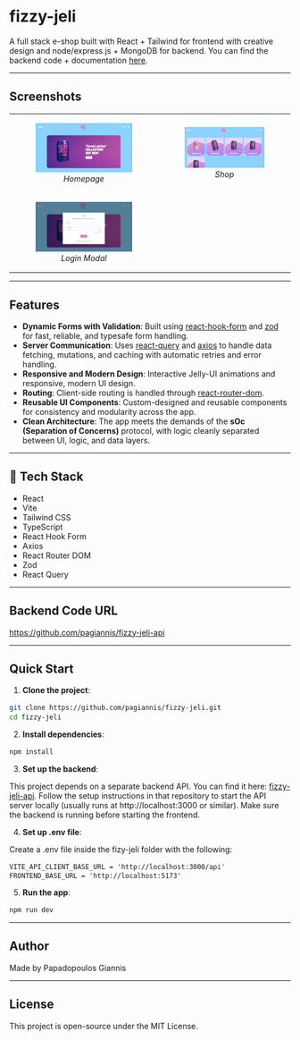 # fizzy-jeli

A full stack e-shop built with React + Tailwind for frontend with creative design and node/express.js + MongoDB for backend. You can find the backend code + documentation [here](https://github.com/pagiannis/fizzy-jeli-api.git).

---

## Screenshots

<table>
  <tr>
    <td>
    <figure>
      <img src="./public/home_page_screenshot.png" alt="Home Page" width="500" />
      <figcaption align="center"><em>Homepage</em></figcaption>
    </figure>
    </td>
    <td>
    <figure>
      <img src="./public/shop_page_sceenshot.png" alt="Shop Page" width="500" />
      <figcaption align="center"><em>Shop</em></figcaption>
    </figure>
    </td>
  </tr>
  <tr>
    <td>
    <figure>
      <img src="./public/login_modal_screenshot.png" alt="Login Modal" width="500" />
      <figcaption align="center"><em>Login Modal</em></figcaption>
    </figure>
    </td>
  </tr>
</table>

---

## Features

- **Dynamic Forms with Validation**: Built using [react-hook-form](https://react-hook-form.com/) and [zod](https://github.com/colinhacks/zod) for fast, reliable, and typesafe form handling.
- **Server Communication**: Uses [react-query](https://tanstack.com/query/v5/docs/framework/react/overview) and [axios](https://axios-http.com/docs/intro) to handle data fetching, mutations, and caching with automatic retries and error handling.
- **Responsive and Modern Design**: Interactive Jelly-UI animations and responsive, modern UI design.
- **Routing**: Client-side routing is handled through [react-router-dom](https://reactrouter.com).
- **Reusable UI Components**: Custom-designed and reusable components for consistency and modularity across the app.
- **Clean Architecture**: The app meets the demands of the **sOc (Separation of Concerns)** protocol, with logic cleanly separated between UI, logic, and data layers.

---

## 🚀 Tech Stack

- React
- Vite
- Tailwind CSS
- TypeScript
- React Hook Form
- Axios
- React Router DOM
- Zod
- React Query

---

## Backend Code URL

https://github.com/pagiannis/fizzy-jeli-api

---

## Quick Start

1. **Clone the project**:

```bash
git clone https://github.com/pagiannis/fizzy-jeli.git
cd fizzy-jeli
```

2. **Install dependencies**:

```bash
npm install
```

3. **Set up the backend**:

This project depends on a separate backend API. You can find it here:
[fizzy-jeli-api](https://github.com/pagiannis/fizzy-jeli-api).
Follow the setup instructions in that repository to start the API server locally (usually runs at http://localhost:3000 or similar).
Make sure the backend is running before starting the frontend.

4. **Set up .env file**:

Create a .env file inside the fizy-jeli folder with the following:

```env
VITE_API_CLIENT_BASE_URL = 'http://localhost:3000/api'
FRONTEND_BASE_URL = 'http://localhost:5173'
```

5. **Run the app**:

```bash
npm run dev
```

---

## Author

Made by Papadopoulos Giannis

---

## License

This project is open-source under the MIT License.